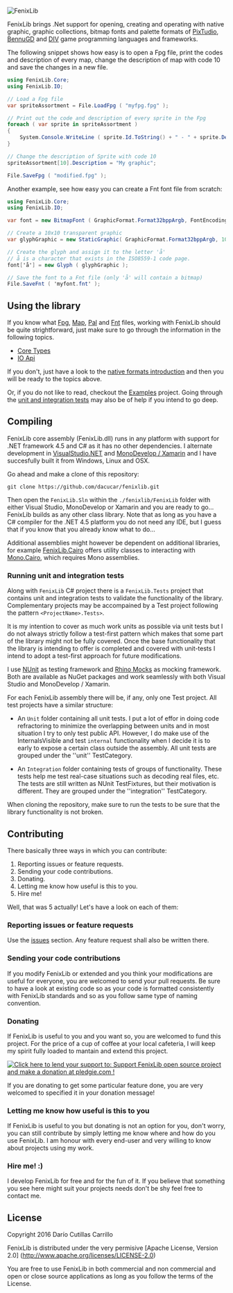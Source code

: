 ![FenixLib](http://dacucar.com/fenixlib/fenixlib.png "FenixLib Logo")

FenixLib brings .Net support for opening, creating and operating with
native graphic, graphic collections, bitmap fonts and palette formats of
[PixTudio](https://pixtudio.org), [BennuGD](https://bennugd.org) and 
[DIV](http://div-arena.co.uk/) game programming languages and frameworks.

The following snippet shows how easy is to open a Fpg file, print the codes
and description of every map, change the description of map with code 10 and
save the changes in a new file.
```csharp
using FenixLib.Core;
using FenixLib.IO;

// Load a Fpg file
var spriteAssortment = File.LoadFpg ( "myfpg.fpg" );

// Print out the code and description of every sprite in the Fpg
foreach ( var sprite in spriteAssortment )
{
	System.Console.WriteLine ( sprite.Id.ToString() + " - " + sprite.Description );
}

// Change the description of Sprite with code 10
spriteAssortment[10].Description = "My graphic";

File.SaveFpg ( "modified.fpg" );
```

Another example, see how easy you can create a Fnt font file from scratch:
```csharp
using FenixLib.Core;
using FenixLib.IO;

var font = new BitmapFont ( GraphicFormat.Format32bppArgb, FontEncoding.ISO85591 );

// Create a 10x10 transparent graphic
var glyphGraphic = new StaticGraphic( GraphicFormat.Format32bppArgb, 10, 10, new byte[10 * 10 * 4] );

// Create the glyph and assign it to the letter 'å'
// å is a character that exists in the ISO8559-1 code page.
font['å'] = new Glyph ( glyphGraphic );

// Save the font to a Fnt file (only 'å' will contain a bitmap)
File.SaveFnt ( 'myfont.fnt' );
```

## Using the library
If you know what [Fpg](https://github.com/dacucar/fenixlib/wiki/Native-Format#Fpg),  [Map](https://github.com/dacucar/fenixlib/wiki/Native-Format#Map), [Pal](https://github.com/dacucar/fenixlib/wiki/Native-Format#Pal) and [Fnt](https://github.com/dacucar/fenixlib/wiki/Native-Format#Pal) files, working with FenixLib should be quite strightforward, just make sure to go through the information in the following topics. 

* [Core Types](https://github.com/dacucar/fenixlib/wiki/Core-Types)
* [IO Api](https://github.com/dacucar/fenixlib/wiki/IO-Api)

If you don't, just have a look to the [native formats introduction](https://github.com/dacucar/fenixlib/wiki/Native-Formats) and then you will be ready to the topics above.

Or, if you do not like to read, checkout the [Examples](https://github.com/dacucar/fenixlib/wiki/Example) project. Going through the [unit and integration tests](#Running-unit-and-integration-tests) may also be of help if you intend to go deep.

## Compiling
FenixLib core assembly (FenixLib.dll) runs in any platform with support for .NET framework 4.5 and C# as it has no other dependencies. I alternate development in [VisualStudio.NET](https://www.visualstudio.com/en-us/products/vs-2015-product-editions.aspx) and
[MonoDevelop / Xamarin](http://www.monodevelop.com/) and I have succesfully built it from Windows, Linux and OSX.

Go ahead and make a clone of this repository:

    git clone https://github.com/dacucar/fenixlib.git
    
Then open the ```FenixLib.Sln``` within the ```./fenixlib/FenixLib``` folder with either Visual Studio, MonoDevelop or Xamarin and you are ready to go... FenixLib builds as any other class library. Note that as long as you have a C# compiler for the .NET 4.5 platform you do not need any IDE, but I guess that if you know that you already know what to do... 

Additional assemblies might however be dependent on additional libraries, for example [FenixLib.Cairo](https://github.com/dacucar/fenixlib/wiki/FenixLibCairoAssembly) offers utility classes to interacting with [Mono.Cairo](http://www.mono-project.com/docs/tools+libraries/libraries/Mono.Cairo/), which requires Mono assemblies.

### Running unit and integration tests
Along with ```FenixLib``` C# project there is a ```FenixLib.Tests``` project that contains unit and integration tests to validate the functionality of the library. Complementary projects may be accompained by a Test project following the pattern  ```<ProjectName>.Tests>```.

It is my intention to cover as much work units as possible via unit tests but I do not always strictly follow a test-first pattern which makes that some part of the library might 
not be fully covered. Once the base functionality that the library is intending to offer is completed and covered with unit-tests I intend to adopt a test-first approach for future
modifications.

I use [NUnit](http://www.nunit.org/) as testing framework and [Rhino Mocks](https://www.hibernatingrhinos.com/oss/rhino-mocks) as mocking framework. Both are available as NuGet packages
and work seamlessly with both Visual Studio and MonoDevelop / Xamarin.

For each FenixLib assembly there will be, if any, only one Test project. All test projects have a similar structure:
* An ```Unit``` folder containing all unit tests. I put a lot of effor in doing code refractoring to minimize the overlapping between units and in most situation I try to only test public API. 
  However, I do make use of the InternalsVisible and test ```internal``` functionality when I decide it is to early to expose a certain class outside the assembly. All unit tests are grouped under the
  ''unit'' TestCategory.

* An ```Integration``` folder containing tests of groups of functionality. These tests help me test real-case situations such as decoding real files, etc. The tests are still written 
  as NUnit TestFixtures, but their motivation is different. They are grouped under the ''integration'' TestCategory.
  
When cloning the repository, make sure to run the tests to be sure that the library functionality is not broken.

## Contributing
There basically three ways in which you can contribute:
  1. Reporting issues or feature requests. 
  2. Sending your code contributions.
  3. Donating.
  4. Letting me know how useful is this to you.
  5. Hire me!

Well, that was 5 actually! Let's have a look on each of them:

### Reporting issues or feature requests
Use the [issues](https://github.com/dacucar/fenixlib/issues) section. Any feature request shall also be written there.

### Sending your code contributions
If you modify FenixLib or extended and you think your modifications are useful for everyone, you are welcomed to send your pull requests. Be sure to have a look at existing code so as your code is formatted consistently with FenixLib standards and so as you follow same type of naming convention.

### Donating
If FenixLib is useful to you and you want so, you are welcomed to fund this project. For the price of a cup of coffee at your local cafeteria, I will keep my spirit fully loaded to mantain and extend this project.

<a href='https://pledgie.com/campaigns/31179'><img alt='Click here to lend your support to: Support FenixLib open source project and make a donation at pledgie.com !' src='https://pledgie.com/campaigns/31179.png?skin_name=chrome' border='0' ></a>

If you are donating to get some particular feature done, you are very welcomed to specified it in your donation message!

### Letting me know how useful is this to you
If FenixLib is useful to you but donating is not an option for you, don't worry, you can still contribute by simply letting me know where and how do you use FenixLib. I am honour with every end-user and very willing to know about projects using my work.

### Hire me! :)
I develop FenixLib for free and for the fun of it. If you believe that something you see here might suit your projects needs don't be shy feel free to contact me.

## License
Copyright 2016 Darío Cutillas Carrillo

FenixLib is distributed under the very permisive 
[Apache License, Version 2.0] (http://www.apache.org/licenses/LICENSE-2.0)

You are free to use FenixLib in both commercial and non commercial and 
open or close source applications as long as you follow the terms of the 
License.
